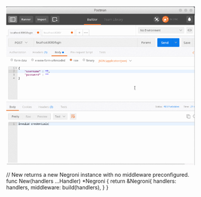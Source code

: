 ![Cara test dengan postman](./img/gotojwt.gif)

// New returns a new Negroni instance with no middleware preconfigured.
func New(handlers ...Handler) *Negroni {
	return &Negroni{
		handlers:   handlers,
		middleware: build(handlers),
	}
}